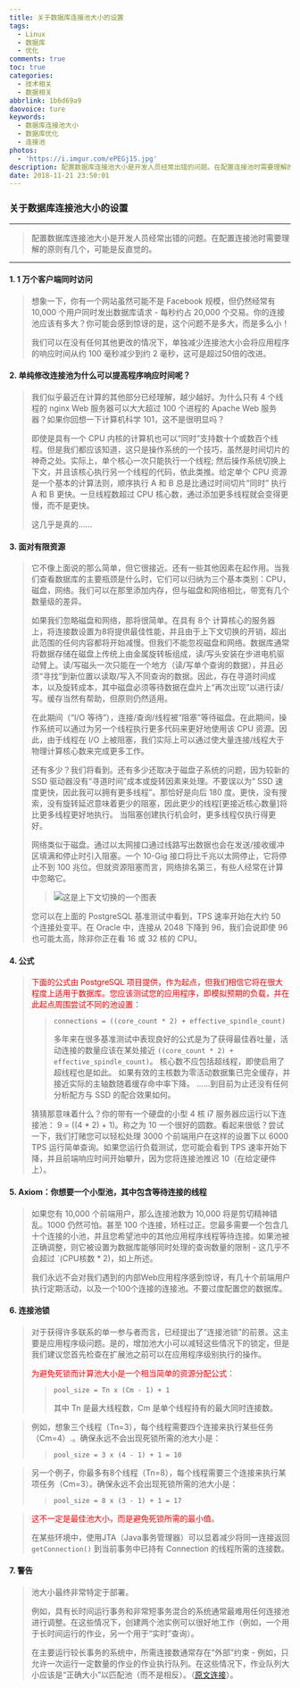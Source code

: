 ```yaml
---
title: 关于数据库连接池大小的设置
tags:
  - Linux
  - 数据库
  - 优化
comments: true
toc: true
categories:
  - 技术相关
  - 数据相关
abbrlink: 1b6d69a9
daovoice: ture
keywords:
  - 数据库连接池大小
  - 数据库优化
  - 连接池
photos:
  - 'https://i.imgur.com/ePEGj15.jpg'
description: 配置数据库连接池大小是开发人员经常出错的问题。在配置连接池时需要理解的原则有几个，可能是反直觉的。
date: 2018-11-21 23:50:01
---
```

<script type="text/javascript" src="/js/src/bai.js"></script>

### 关于数据库连接池大小的设置

---
> 配置数据库连接池大小是开发人员经常出错的问题。在配置连接池时需要理解的原则有几个，可能是反直觉的。
---

#### 1. 1 万个客户端同时访问

> 想象一下，你有一个网站虽然可能不是 Facebook 规模，但仍然经常有 10,000 个用户同时发出数据库请求 - 每秒约占 20,000 个交易。你的连接池应该有多大？你可能会感到惊讶的是，这个问题不是多大，而是多么小！
>
> 我们可以在没有任何其他更改的情况下，单独减少连接池大小会将应用程序的响应时间从约 100 毫秒减少到约 2 毫秒，这可是超过50倍的改进。

#### 2. 单纯修改连接池为什么可以提高程序响应时间呢？

> 我们似乎最近在计算的其他部分已经理解，越少越好。为什么只有 4 个线程的 nginx Web 服务器可以大大超过 100 个进程的 Apache Web 服务器？如果你回想一下计算机科学 101，这不是很明显吗？
>
> 即使是具有一个 CPU 内核的计算机也可以“同时”支持数十个或数百个线程。但是我们都应该知道，这只是操作系统的一个技巧，虽然是时间切片的神奇之处。实际上，单个核心一次只能执行一个线程; 然后操作系统切换上下文，并且该核心执行另一个线程的代码，依此类推。给定单个 CPU 资源是一个基本的计算法则，顺序执行 A 和 B 总是比通过时间切片“同时” 执行 A 和 B 更快。一旦线程数超过 CPU 核心数，通过添加更多线程就会变得更慢，而不是更快。
>
> 这几乎是真的......

#### 3. 面对有限资源
> 它不像上面说的那么简单，但它很接近。还有一些其他因素在起作用。当我们查看数据库的主要瓶颈是什么时，它们可以归纳为三个基本类别：CPU，磁盘，网络。我们可以在那里添加内存，但与磁盘和网络相比，带宽有几个数量级的差异。
>
> 如果我们忽略磁盘和网络，那将很简单。在具有 8个 计算核心的服务器上，将连接数设置为8将提供最佳性能，并且由于上下文切换的开销，超出此范围的任何内容都将开始减慢。但我们不能忽视磁盘和网络。数据库通常将数据存储在磁盘上传统上由金属旋转板组成，读/写头安装在步进电机驱动臂上。读/写磁头一次只能在一个地方（读/写单个查询的数据），并且必须“寻找”到新位置以读取/写入不同查询的数据。因此，存在寻道时间成本，以及旋转成本，其中磁盘必须等待数据在盘片上“再次出现”以进行读/写。缓存当然有帮助，但原则仍然适用。
>
> 在此期间（“I/O 等待”），连接/查询/线程被“阻塞”等待磁盘。在此期间，操作系统可以通过为另一个线程执行更多代码来更好地使用该 CPU 资源。因此，由于线程在 I/O 上被阻塞，我们实际上可以通过使大量连接/线程大于物理计算核心数来完成更多工作。
>
> 还有多少？我们将看到。还有多少还取决于磁盘子系统的问题，因为较新的 SSD 驱动器没有“寻道时间”成本或旋转因素来处理。不要误以为“ SSD 速度更快，因此我可以拥有更多线程”。那恰好是向后 180 度。更快，没有搜索，没有旋转延迟意味着更少的阻塞，因此更少的线程[更接近核心数量]将比更多线程更好地执行。 当阻塞创建执行机会时，更多线程仅执行得更好。
>
> 网络类似于磁盘。通过以太网接口通过线路写出数据也会在发送/接收缓冲区填满和停止时引入阻塞。一个 10-Gig 接口将比千兆以太网停止，它将停止不到 100 兆位。但就资源阻塞而言，网络排名第三，有些人经常在计算中忽略它。
>>
>> ![这是上下文切换的一个图表](https://i.imgur.com/QaYlUja.png)
>
> 您可以在上面的 PostgreSQL 基准测试中看到，TPS 速率开始在大约 50 个连接处变平。在 Oracle 中，连接从 2048 下降到 96，我们会说即使 96 也可能太高，除非你正在看 16 或 32 核的 CPU。

#### 4. 公式
> <font color="red">下面的公式由 PostgreSQL 项目提供，作为起点，但我们相信它将在很大程度上适用于数据库。您应该测试您的应用程序，即模拟预期的负载，并在此起点周围尝试不同的池设置</font>：
>
>> `connections = ((core_count * 2) + effective_spindle_count)`
>>
>> 多年来在很多基准测试中表现良好的公式是为了获得最佳吞吐量，活动连接的数量应该在某处接近 `((core_count * 2) + effective_spindle_count)`。 核心数不应包括超线程，即使启用了超线程也是如此。 如果有效的主核数为零活动数据集已完全缓存，并接近实际的主轴数随着缓存命中率下降。 ......到目前为止还没有任何分析配方与 SSD 的配合效果如何。
>
> 猜猜那意味着什么？你的带有一个硬盘的小型 4 核 i7 服务器应运行以下连接池： 9 = ((4 * 2) + 1)。称之为 10 一个很好的圆数。看起来很低？尝试一下，我们打赌您可以轻松处理 3000 个前端用户在这样的设置下以 6000 TPS 运行简单查询。如果您运行负载测试，您可能会看到 TPS 速率开始下降，并且前端响应时间开始攀升，因为您将连接池推迟 10（在给定硬件上）。

#### 5. Axiom：你想要一个小型池，其中包含等待连接的线程
> 如果您有 10,000 个前端用户，那么连接池数为 10,000 将是剪切精神错乱。1000 仍然可怕。甚至 100 个连接，矫枉过正。您最多需要一个包含几十个连接的小池，并且您希望池中的其他应用程序线程等待连接。如果池被正确调整，则它被设置为数据库能够同时处理的查询数量的限制 - 这几乎不会超过 `(CPU核数 * 2)，如上所述。
>
> 我们永远不会对我们遇到的内部Web应用程序感到惊讶，有几十个前端用户执行定期活动，以及一个100个连接的连接池。不要过度配置您的数据库。

#### 6. 连接池锁
> 对于获得许多联系的单一参与者而言，已经提出了“连接池锁”的前景。这主要是应用程序级问题。是的，增加池大小可以减轻这些情况下的锁定，但是我们建议您首先检查在扩展池之前可以在应用程序级别执行的操作。
>
> <font color="red">为避免死锁而计算池大小是一个相当简单的资源分配公式</font>：
>
>>    `pool_size = Tn x (Cm - 1) + 1`
>>
>> 其中 Tn 是最大线程数，Cm 是单个线程持有的最大同时连接数。
>

> 例如，想象三个线程（Tn=3），每个线程需要四个连接来执行某些任务（Cm=4）.。确保永远不会出现死锁所需的池大小是：
>
>> `pool_size = 3 x (4 - 1) + 1 = 10`

> 另一个例子，你最多有8个线程（Tn=8），每个线程需要三个连接来执行某项任务（Cm=3）。确保永远不会出现死锁所需的池大小是：
>
>> `pool_size = 8 x (3 - 1) + 1 = 17`
>

> <font color="red">这不一定是最佳池大小，而是避免死锁所需的最小值</font>。
>
> 在某些环境中，使用JTA（Java事务管理器）可以显着减少将同一连接返回 `getConnection()` 到当前事务中已持有 Connection 的线程所需的连接数。

#### 7. 警告
> 池大小最终非常特定于部署。
>
> 例如，具有长时间运行事务和非常短事务混合的系统通常最难用任何连接池进行调整。在这些情况下，创建两个池实例可以很好地工作（例如，一个用于长时间运行的作业，另一个用于“实时”查询）。
>
> 在主要运行较长事务的系统中，所需连接数通常存在“外部”约束 - 例如，只允许一次运行一定数量的作业的作业执行队列。在这些情况下，作业队列大小应该是“正确大小”以匹配池（而不是相反）。（[原文连接](https://github.com/brettwooldridge/HikariCP/wiki/About-Pool-Sizing)）。

